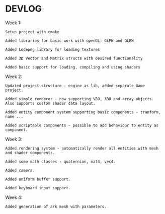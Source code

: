 # DEVLOG

Week 1:

    Setup project with cmake

    Added libraries for basic work with openGL: GLFW and GLEW
    
    Added Lodepng library for loading textures
    
    Added 3D Vector and Matrix structs with desired functionality

    Added basic support for loading, compiling and using shaders

Week 2:

    Updated project structure - engine as lib, added separate Game project.

    Added simple renderer - now supporting VBO, IBO and array objects. Also supports custom shader data layout.

    Added entity component system supporting basic components - tranform, name ...

    Added scriptable components - possible to add behaviour to entity as component.

Week 3:

    Added rendering system - automatically render all entities with mesh and shader components.

    Added some math classes - quaternion, mat4, vec4.

    Added camera.

    Added uniform buffer support.

    Added keyboard input support.

Week 4:

    Added generation of ark mesh with parameters.
